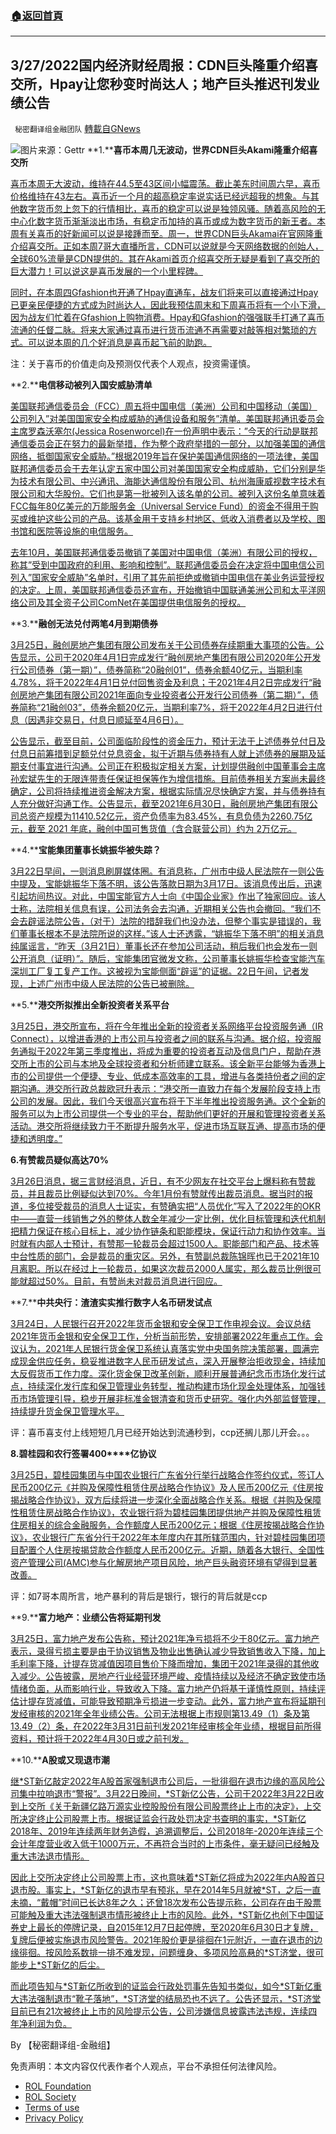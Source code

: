 ###  [:house:返回首頁](https://github.com/ourhimalayas/txt)
---


## 3/27/2022国内经济财经周报：CDN巨头隆重介绍喜交所，Hpay让您秒变时尚达人；地产巨头推迟刊发业绩公告
` 秘密翻译组金融团队` [轉載自GNews](https://gnews.org/zh-hans/2240510/)

![](https://assets.gnews.org/wp-content/uploads/2022/03/图片1-163.png)图片来源：Gettr
**1.****喜币本周几无波动，世界CDN巨头Akami隆重介绍喜交所**

[喜币本周无大波动，维持在44.5至43区间小幅震荡。截止美东时间周六早，喜币价格维持在43左右。喜币近一个月的超高稳定率说实话已经远超我的想象。与其他数字货币忽上忽下的行情相比，喜币的稳定可以说是独领风骚。随着高风险的无中心化数字货币渐渐淡出市场，有稳定币加持的喜币或成为数字货币的新王者。本周有关喜币的好新闻可以说是接踵而至。周一，世界CDN巨头Akamai在官网隆重介绍喜交所。正如本周7哥大直播所言，CDN可以说就是今天网络数据的创始人，全球60%流量是CDN提供的。其在Akami首页介绍喜交所无疑是看到了喜交所的巨大潜力！可以说这是喜币发展的一个小里程碑。](https://himalaya.exchange/trading)

[同时，在本周四Gfashion也开通了Hpay直通车，战友们将来可以直接通过Hpay已更亲民便捷的方式成为时尚达人，因此我预估周末和下周喜币将有一个小下滑，因为战友们忙着在Gfashion上购物消费。Hpay和Gfashion的强强联手打通了喜币流通的任督二脉。将来大家通过喜币进行货币流通不再需要对敲等相对繁琐的方式。可以说本周的几个好消息是喜币起飞前的助跑。](https://himalaya.exchange/trading)

注：关于喜币的价值走向及预测仅代表个人观点，投资需谨慎。

**2.****电信移动被列入国安威胁清单**

[美国联邦通信委员会（FCC）周五将中国电信（美洲）公司和中国移动（美国）公司列入”对美国国家安全构成威胁的通信设备和服务”清单。美国联邦通讯委员会主席罗森沃塞尔(Jessica Rosenworcel)在一份声明中表示：”今天的行动是联邦通信委员会正在努力的最新举措，作为整个政府举措的一部分，以加强美国的通信网络，抵御国家安全威胁。”根据2019年旨在保护美国通信网络的一项法律，美国联邦通信委员会于去年认定五家中国公司对美国国家安全构成威胁，它们分别是华为技术有限公司、中兴通讯、海能达通信股份有限公司、杭州海康威视数字技术有限公司和大华股份。它们也是第一批被列入该名单的公司。被列入这份名单意味着FCC每年80亿美元的万能服务金（Universal Service Fund）的资金不得用于购买或维护这些公司的产品。该基金用于支持乡村地区、低收入消费者以及学校、图书馆和医院等设施的电信服务。](https://www.google.com/url?sa=t&amp;rct=j&amp;q=&amp;esrc=s&amp;source=newssearch&amp;cd=&amp;ved=2ahUKEwjYzPydsuT2AhVdLDQIHQESCT0QxfQBKAB6BAgGEAI&amp;url=https%3A%2F%2Fwww.dw.com%2Fzh%2F%25E7%25BE%258E%25E5%259B%25BDfcc%25E5%25B0%2586%25E4%25B8%25AD%25E5%259B%25BD%25E7%2594%25B5%25E4%25BF%25A1%25E5%2592%258C%25E4%25B8%25AD%25E5%259B%25BD%25E7%25A7%25BB%25E5%258A%25A8%25E5%2588%2597%25E5%2585%25A5%25E5%259B%25BD%25E5%25AE%2589%25E5%25A8%2581%25E8%2583%2581%25E6%25B8%2585%25E5%258D%2595%2Fa-61267699&amp;usg=AOvVaw26ZmvUw61idcYT5S3tLKBj)

[去年10月，美国联邦通信委员撤销了美国对中国电信（美洲）有限公司的授权，称其”受到中国政府的利用、影响和控制”。联邦通信委员会在决定将中国电信公司列入”国家安全威胁”名单时，引用了其先前拒绝或撤销中国电信在美业务运营授权的决定。上周，美国联邦通信委员还宣布，开始撤销中国联通美洲公司和太平洋网络公司及其全资子公司ComNet在美国提供电信服务的授权。](https://www.google.com/url?sa=t&amp;rct=j&amp;q=&amp;esrc=s&amp;source=newssearch&amp;cd=&amp;ved=2ahUKEwjYzPydsuT2AhVdLDQIHQESCT0QxfQBKAB6BAgGEAI&amp;url=https%3A%2F%2Fwww.dw.com%2Fzh%2F%25E7%25BE%258E%25E5%259B%25BDfcc%25E5%25B0%2586%25E4%25B8%25AD%25E5%259B%25BD%25E7%2594%25B5%25E4%25BF%25A1%25E5%2592%258C%25E4%25B8%25AD%25E5%259B%25BD%25E7%25A7%25BB%25E5%258A%25A8%25E5%2588%2597%25E5%2585%25A5%25E5%259B%25BD%25E5%25AE%2589%25E5%25A8%2581%25E8%2583%2581%25E6%25B8%2585%25E5%258D%2595%2Fa-61267699&amp;usg=AOvVaw26ZmvUw61idcYT5S3tLKBj)

**3.****融创无法兑付两笔4月到期债券**

[3月25日，融创房地产集团有限公司发布关于公司债券存续期重大事项的公告。公告显示，公司于2020年4月1日完成发行“融创房地产集团有限公司2020年公开发行公司债券（第一期）”，债券简称“20融创01”，债券余额40亿元，当期利率4.78%，将于2022年4月1日兑付回售资金及利息；于2021年4月2日完成发行“融创房地产集团有限公司2021年面向专业投资者公开发行公司债券（第二期）”，债券简称“21融创03”，债券余额20亿元，当期利率7%，将于2022年4月2日进行付息（因遇非交易日，付息日顺延至4月6日）。](http://m.caijing.com.cn/api/show?contentid=4849588)

[公告显示，截至目前，公司面临阶段性的资金压力，预计无法于上述债券兑付日及付息日前筹措到足额兑付兑息资金，拟于近期与债券持有人就上述债券的展期及延期支付事宜进行沟通。公司正在积极拟定相关方案，计划提供融创中国董事会主席孙宏斌先生的无限连带责任保证担保等作为增信措施。目前债券相关方案尚未最终确定，公司将持续推进资金解决方案，根据实际情况尽快确定方案，并与债券持有人充分做好沟通工作。公告显示，截至2021年6月30日，融创房地产集团有限公司总资产规模为11410.52亿元，资产负债率为83.45%，有息负债为2260.75亿元，截至 2021 年底，融创中国可售货值（含合联营公司）约为 2万亿元。](http://m.caijing.com.cn/api/show?contentid=4849588)

**4.****宝能集团董事长姚振华被失踪？**

[3月22日早间，一则消息刷屏媒体圈。有消息称，广州市中级人民法院在一则公告中提及，宝能姚振华下落不明，该公告落款日期为3月17日。该消息传出后，迅速引起坊间热议。对此，中国宝能官方人士向《中国企业家》作出了独家回应。该人士称，法院相关信息有误，公司法务会去沟通，近期相关公告也会撤回。“我们不会去辟谣法院公告，（对于）法院的措辞我们也没办法，但整个事实是错误的，我们董事长根本不是法院所说的这样。”该人士还透露，“姚振华下落不明”的相关消息纯属谣言，“昨天（3月21日）董事长还在参加公司活动，稍后我们也会发布一则公开消息（证明）”。随后，宝能集团官微发文称，公司董事长姚振华检查宝能汽车深圳工厂复工复产工作。这被视为宝能侧面“辟谣”的证据。22日午间，记者发现，上述广州市中级人民法院的公告已被删除。](http://www.ce.cn/cysc/fdc/fc/202203/22/t20220322_37423988.shtml)

**5.****港交所拟推出全新投资者关系平台**

[3月25日，港交所宣布，将在今年推出全新的投资者关系网络平台投资服务通（IR Connect），以增进香港的上市公司与投资者之间的联系与沟通。据介绍，投资服务通拟于2022年第三季度推出，将成为重要的投资者互动及信息门户，帮助在港交所上市的公司与本地及全球投资者和分析师建立联系。该全新平台能够为香港上市的公司提供一个便捷、专业、低成本高效率的工具，增进与各类持份者之间的定期沟通。港交所行政总裁欧冠升表示：“港交所一直致力在每个发展阶段支持上市公司的发展。因此，我们今天很高兴宣布将于下半年推出投资服务通。这个全新的服务可以为上市公司提供一个专业的平台，帮助他们更好的开展和管理投资者关系活动。港交所将继续致力于不断提升服务水平，促进市场互联互通、提高市场的便捷和透明度。”](https://news.cnstock.com/news,bwkx-202203-4851799.htm)

**6.****有赞裁员疑似高达7****0%**

[3月26日消息，据三言财经消息，近日，有不少网友在社交平台上爆料称有赞裁员，并且裁员比例疑似达到70%。今年1月份有赞就传出裁员消息。据当时的报道，多位接受裁员的消息人士证实，有赞确实把“人员优化”写入了2022年的OKR中——直营一线销售之外的整体人数全年减少一定比例，优化目标管理和迭代机制把精力保证在核心目标上，减少协作链条和职能模块，保证行动力和协作效率。当时就有内部人士预计，有赞那一轮裁员会超过1500人。职能部门和产品、技术等中台性质的部门，会是裁员的重灾区。另外，有赞副总裁陈锦晖也已于2021年10月离职。所以在经过上一轮裁员，如果这次裁员2000人属实，那么裁员比例很可能就超过50%。目前，有赞尚未对裁员消息进行回应。](https://finance.sina.com.cn/chanjing/gsnews/2022-03-26/doc-imcwipii0679029.shtml)

**7.****中共央行：渣渣实实推行数字人名币研发试点**

[3月24日，人民银行召开2022年货币金银和安全保卫工作电视会议。会议总结2021年货币金银和安全保卫工作，分析当前形势，安排部署2022年重点工作。会议认为，2021年人民银行货金保卫系统认真落实党中央国务院决策部署，圆满完成现金供应任务，稳妥推进数字人民币研发试点，深入开展整治拒收现金，持续加大反假货币工作力度。深化货金保卫改革创新，顺利开展普通纪念币市场化发行试点，持续深化发行库和保卫管理业务转型，推动构建市场化现金处理体系，加强钱币市场管理引导，稳步开展非标准金银清查和货币史研究。强化内外部监督管理，持续提升货金保卫管理水平。](https://finance.sina.com.cn/blockchain/roll/2022-03-25/doc-imcwiwss8093164.shtml)

评：喜币喜支付上线短短几月已经开始达到流通秒到，ccp还搁儿那儿开会。。。

**8.****碧桂园和农行签署4****00****亿协议**

[3月25日，碧桂园集团与中国农业银行广东省分行举行战略合作签约仪式，签订人民币200亿元《并购及保障性租赁住房战略合作协议》及人民币200亿元《住房按揭战略合作协议》，双方后续将进一步深化全面战略合作关系。根据《并购及保障性租赁住房战略合作协议》，农业银行将为碧桂园集团提供地产并购及保障性租赁住房相关的综合金融服务，合作额度人民币200亿元；根据《住房按揭战略合作协议》，农业银行广东省分行于2022年本年度内在其所辖范围内，针对碧桂园集团项目配置个人住房按揭贷款合作额度人民币200亿元。近期，随着各大银行、全国性资产管理公司(AMC)参与化解房地产项目风险，地产巨头融资环境有望得到显著改善。](https://wallstreetcn.com/articles/3655281)

评：如7哥本周所言，地产暴利的背后是银行，银行的背后就是ccp

**9.****富力地产：业绩公告将延期刊发**

[3月25日，富力地产发布公告称，预计2021年净亏损将不少于80亿元。富力地产表示，录得亏损主要是由于协议销售及物业出售确认减少导致销售收入下降，加上毛利率下降，计提存货减值因项目售价下降而增加，集团于2021年录得的其他收入减少。公告披露，房地产行业经营环境严峻、疫情持续以及经济不确定致使市场情绪负面，从而影响行业，导致收入下降。富力地产仍将基于谨慎性原则，持续评估计提存货减值，可能导致预期净亏损进一步变动。此外，富力地产宣布将延期刊发经审核的2021年全年业绩公告。公司无法根据上市规则第13.49（1）条及第13.49（2）条，在2022年3月31日前刊发2021年经审核全年业绩，根据目前所得资料，预计将于2022年4月30日或之前刊发。](https://www.sohu.com/a/532809669_639898)

**10.****A股或又现退市潮**

[继\*ST新亿敲定2022年A股首家强制退市公司后，一批徘徊在退市边缘的高风险公司集中拉响退市“警报”。3月22日晚间，\*ST新亿公告，公司于2022年3月22日收到上交所《关于新疆亿路万源实业控股股份有限公司股票终止上市的决定》，上交所决定终止公司股票上市。根据证监会行政处罚决定书查明的事实，\*ST新亿2018年、2019年连续两年财务造假，追溯调整后，公司2018年-2020年连续三个会计年度营业收入低于1000万元，不再符合当时的上市条件，毫无疑问已经触及重大违法退市情形。](https://finance.sina.com.cn/stock/s/2022-03-25/doc-imcwipii0540449.shtml)

[因此上交所决定终止公司股票上市，这也意味着\*ST新亿将成为2022年内A股首只退市股。事实上，\*ST新亿的退市早有预兆，早在2014年5月就被\*ST，之后一直未摘，“戴帽”时间已长达8年之久；还曾18次发布公告提示称，公司存在由于股票可能触及重大违法强制退市情形被终止上市的风险。此外，\*ST新亿也创下中国证券史上最长的停牌记录，自2015年12月7日起停牌，至2020年6月30日才复牌，复牌后便被实施退市风险警告。2021年股价更是徘徊在1元附近，一直在退市的边缘徘徊。按风险系数排一排不难发现，问题缠身、多项风险高悬的\*ST济堂，很可能步上\*ST新亿的后尘。](https://finance.sina.com.cn/stock/s/2022-03-25/doc-imcwipii0540449.shtml)

[而此项告知与\*ST新亿所收到的证监会行政处罚事先告知书类似，如今\*ST新亿重大违法强制退市“靴子落地”，\*ST济堂的结局恐也不远了。公告还显示，\*ST济堂目前已有21次被终止上市的风险提示公告，公司涉嫌信息披露违法违规，连续四年净利润为负。](https://finance.sina.com.cn/stock/s/2022-03-25/doc-imcwipii0540449.shtml)

By 【秘密翻译组-金融组】

 

免责声明：本文内容仅代表作者个人观点，平台不承担任何法律风险。

- [ROL Foundation](https://rolfoundation.org/)
- [ROL Society](https://rolsociety.org/)
- [Terms of use](https://gnews.org/terms-of-use-3/)
- [Privacy Policy](https://gnews.org/privacy-policy/)
